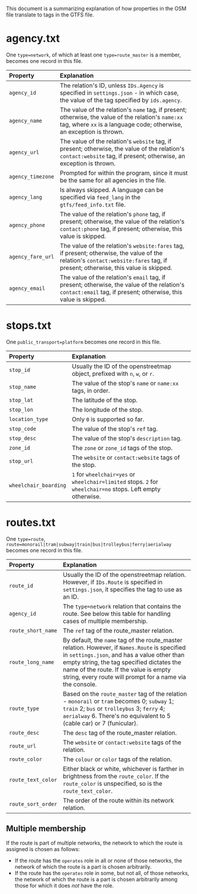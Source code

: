 This document is a summarizing explanation of how properties in the OSM file translate to tags in the GTFS file.

# agency.txt
One `type=network`, of which at least one `type=route_master` is a member, becomes one record in this file.

|Property|Explanation|
|:-|:-|
|`agency_id`|The relation's ID, unless `IDs.Agency` is specified in `settings.json` - in which case, the value of the tag specified by `ids.agency`.|
|`agency_name`|The value of the relation's `name` tag, if present; otherwise, the value of the relation's `name:xx` tag, where `xx` is a language code; otherwise, an exception is thrown.|
|`agency_url`|The value of the relation's `website` tag, if present; otherwise, the value of the relation's `contact:website` tag, if present; otherwise, an exception is thrown.|
|`agency_timezone`|Prompted for within the program, since it must be the same for all agencies in the file.|
|`agency_lang`|Is always skipped. A language can be specified via `feed_lang` in the `gtfs/feed_info.txt` file.|
|`agency_phone`|The value of the relation's `phone` tag, if present; otherwise, the value of the relation's `contact:phone` tag, if present; otherwise, this value is skipped.|
|`agency_fare_url`|The value of the relation's `website:fares` tag, if present; otherwise, the value of the relation's `contact:website:fares` tag, if present; otherwise, this value is skipped.|
|`agency_email`|The value of the relation's `email` tag, if present; otherwise, the value of the relation's `contact:email` tag, if present; otherwise, this value is skipped.|

# stops.txt
One `public_transport=platform` becomes one record in this file.

|Property|Explanation|
|:-|:-|
|`stop_id`|Usually the ID of the openstreetmap object, prefixed with `n`, `w`, or `r`.|
|`stop_name`|The value of the stop's `name` or `name:xx` tags, in order.|
|`stop_lat`|The latitude of the stop.|
|`stop_lon`|The longitude of the stop.|
|`location_type`|Only `0` is supported so far.|
|`stop_code`|The value of the stop's `ref` tag.|
|`stop_desc`|The value of the stop's `description` tag.|
|`zone_id`|The `zone` or `zone_id` tags of the stop.|
|`stop_url`|The `website` or `contact:website` tags of the stop.|
|`wheelchair_boarding`|`1` for `wheelchair=yes` or `wheelchair=limited` stops. `2` for `wheelchair=no` stops. Left empty otherwise.|

# routes.txt
One `type=route`, `route=monorail|tram|subway|train|bus|trolleybus|ferry|aerialway` becomes one record in this file.

|Property|Explanation|
|:-|:-|
|`route_id`|Usually the ID of the openstreetmap relation. However, if `IDs.Route` is specified in `settings.json`, it specifies the tag to use as an ID.|
|`agency_id`|The `type=network` relation that contains the route. See below this table for handling cases of multiple membership.|
|`route_short_name`|The `ref` tag of the route_master relation.|
|`route_long_name`|By default, the `name` tag of the route_master relation. However, if `Names.Route` is specified in `settings.json`, and has a value other than empty string, the tag specified dictates the name of the route. If the value is empty string, every route will prompt for a name via the console.|
|`route_type`|Based on the `route_master` tag of the relation - `monorail` or `tram` becomes 0; `subway` 1; `train` 2; `bus` or `trolleybus` 3; `ferry` 4; `aerialway` 6. There's no equivalent to 5 (cable car) or 7 (funicular).|
|`route_desc`|The `desc` tag of the route_master relation.|
|`route_url`|The `website` or `contact:website` tags of the relation.|
|`route_color`|The `colour` or `color` tags of the relation.|
|`route_text_color`|Either black or white, whichever is farther in brightness from the `route_color`. If the `route_color` is unspecified, so is the `route_text_color`.|
|`route_sort_order`|The order of the route within its network relation.|

## Multiple membership
If the route is part of multiple networks, the network to which the route is assigned is chosen as follows:

* If the route has the `operates` role in all or none of those networks, the network of which the route is a part is chosen arbitrarily.
* If the route has the `operates` role in some, but not all, of those networks, the network of which the route is a part is chosen arbitrarily among those for which it does *not* have the role.
